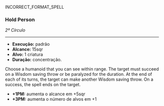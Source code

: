 INCORRECT_FORMAT_SPELL
### Hold Person
*2º Círculo*
___
- **Execução:** padrão
- **Alcance:** 15sqr
- **Alvo:** 1 criatura
- **Duração:** concentração.

Choose a humanoid that you can see within range. The target must succeed on a Wisdom saving throw or be paralyzed for the duration. At the end of each of its turns, the target can make another Wisdom saving throw. On a success, the spell ends on the target.

- **+1PM:** aumenta o alcance em +5sqr
- **+3PM:** aumenta o número de alvos em +1
